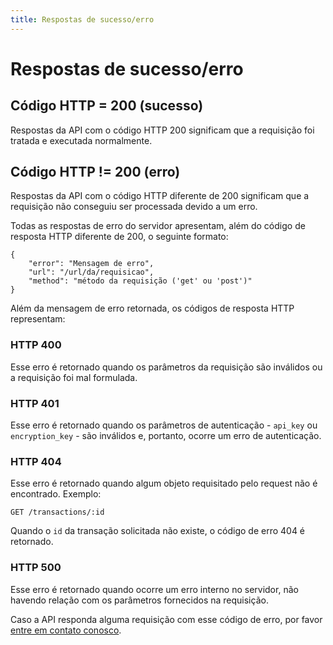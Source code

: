 ```yaml
---
title: Respostas de sucesso/erro
---
```


# Respostas de sucesso/erro

## Código HTTP = 200 (sucesso)

Respostas da API com o código HTTP 200 significam que a requisição foi tratada e executada normalmente.

## Código HTTP != 200 (erro)

Respostas da API com o código HTTP diferente de 200 significam que a requisição não conseguiu ser processada devido a um erro.

Todas as respostas de erro do servidor apresentam, além do código de resposta HTTP diferente de 200, o seguinte formato:

<pre><code data-language="javascript">{
    "error": "Mensagem de erro",
    "url": "/url/da/requisicao",
    "method": "método da requisição ('get' ou 'post')"
}</code></pre>

Além da mensagem de erro retornada, os códigos de resposta HTTP representam:

### HTTP 400

Esse erro é retornado quando os parâmetros da requisição são inválidos ou a requisição foi mal formulada.

### HTTP 401

Esse erro é retornado quando os parâmetros de autenticação - `api_key` ou `encryption_key` - são inválidos e, portanto, ocorre um erro de autenticação.

### HTTP 404

Esse erro é retornado quando algum objeto requisitado pelo request não é encontrado. Exemplo:

	GET /transactions/:id

Quando o `id` da transação solicitada não existe, o código de erro 404 é retornado.

### HTTP 500

Esse erro é retornado quando ocorre um erro interno no servidor, não havendo relação com os parâmetros fornecidos na requisição.

Caso a API responda alguma requisição com esse código de erro, por favor [entre em contato conosco](mailto:pedro@pagar.me).
